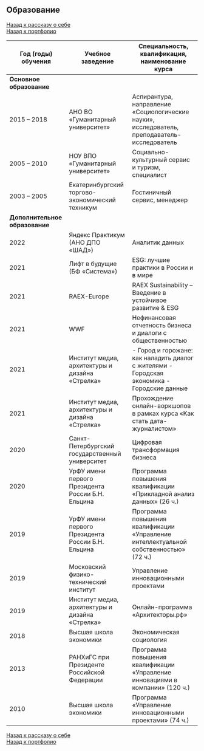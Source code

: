 ## Образование   
[Назад к рассказу о себе](https://github.com/SergeyZayakin/about-me/blob/main/README.md#%D0%BF%D1%80%D0%B8%D0%B2%D0%B5%D1%82-%D1%8F-%D1%81%D0%B5%D1%80%D0%B3%D0%B5%D0%B9)     
[Назад к портфолио](https://github.com/SergeyZayakin/portfolio/blob/main/README.md#%D0%BF%D0%BE%D1%80%D1%82%D1%84%D0%BE%D0%BB%D0%B8%D0%BE-%D0%BF%D1%80%D0%BE%D0%B5%D0%BA%D1%82%D0%BE%D0%B2-%D1%83%D1%87%D0%B5%D0%B1%D0%BD%D1%8B%D1%85-%D0%B8-%D0%BD%D0%B5-%D1%82%D0%BE%D0%BB%D1%8C%D0%BA%D0%BE)
   
| Год   (годы) обучения        | Учебное   заведение                                 | Специальность,   квалификация, наименование курса                                                       |
|------------------------------|-----------------------------------------------------|---------------------------------------------------------------------------------------------------------|
| **Основное   образование**       |                                                     |                                                                                                         |
| 2015   – 2018                | АНО   ВО «Гуманитарный университет»                 | Аспирантура,   направление «Социологические науки», исследователь,   преподаватель-исследователь        |
| 2005   – 2010                | НОУ   ВПО «Гуманитарный университет»                | Социально-культурный   сервис и туризм, специалист                                                      |
| 2003   – 2005                | Екатеринбургский   торгово-экономический техникум   | Гостиничный   сервис, менеджер                                                                          |
| **Дополнительное   образование** |                                                     |                                                                                                         |
| 2022                         | Яндекс   Практикум (АНО ДПО «ШАД»)                  | Аналитик   данных                                                                                       |
| 2021                         | Лифт   в будущие (БФ «Система»)                     | ESG:   лучшие практики в России и в мире                                                                |
| 2021                         | RAEX-Europe                                         | RAEX   Sustainability – Введение в устойчивое развитие & ESG                                            |
| 2021                         | WWF                                                 | Нефинансовая   отчетность бизнеса и диалоги с общественностью                                           |
| 2021                         | Институт   медиа, архитектуры и дизайна «Стрелка»   | -   Город и горожане: как наладить диалог с жителями      - Городская экономика      - Городские данные |
| 2021                         | Институт   медиа, архитектуры и дизайна «Стрелка»   | Прохождение   онлайн-воркшопов в рамках курса «Как стать дата-журналистом»                              |
| 2020                         | Санкт-Петербургский   государственный университет   | Цифровая   трансформация бизнеса                                                                        |
| 2020                         | УрФУ   имени первого Президента России Б.Н. Ельцина | Программа   повышения квалификации «Прикладной анализ данных» (26 ч.)                                   |
| 2019                         | УрФУ   имени первого Президента России Б.Н. Ельцина | Программа   повышения квалификации «Управление интеллектуальной собственностью» (72 ч.)                 |
| 2019                         | Московский   физико-технический институт            | Управление   инновационными проектами                                                                   |
| 2019                         | Институт   медиа, архитектуры и дизайна «Стрелка»   | Онлайн-программа   «Архитекторы.рф»                                                                     |
| 2018                         | Высшая   школа экономики                            | Экономическая   социология                                                                              |
| 2013                         | РАНХиГС   при Президенте Российской Федерации       | Программа   повышения квалификации «Управление инновациями в компании»       (120 ч.)                   |
| 2010                         | Высшая   школа экономики                            | Программа   «Управление инновационными проектами» (74 ч.)                                               |

[Назад к рассказу о себе](https://github.com/SergeyZayakin/about-me/blob/main/README.md#%D0%BF%D1%80%D0%B8%D0%B2%D0%B5%D1%82-%D1%8F-%D1%81%D0%B5%D1%80%D0%B3%D0%B5%D0%B9)     
[Назад к портфолио](https://github.com/SergeyZayakin/portfolio/blob/main/README.md#%D0%BF%D0%BE%D1%80%D1%82%D1%84%D0%BE%D0%BB%D0%B8%D0%BE-%D0%BF%D1%80%D0%BE%D0%B5%D0%BA%D1%82%D0%BE%D0%B2-%D1%83%D1%87%D0%B5%D0%B1%D0%BD%D1%8B%D1%85-%D0%B8-%D0%BD%D0%B5-%D1%82%D0%BE%D0%BB%D1%8C%D0%BA%D0%BE)
